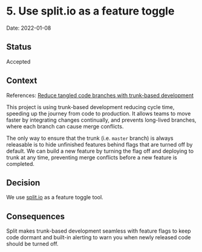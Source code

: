# 5. Use split.io as a feature toggle

Date: 2022-01-08

## Status

Accepted

## Context

References: [Reduce tangled code branches with trunk-based development](https://www.split.io/solutions/trunk-based-dev/)

This project is using trunk-based development reducing cycle time, speeding up the journey from code
to production. It allows teams to move faster by integrating changes continually, and prevents
long-lived branches, where each branch can cause merge conflicts.

The only way to ensure that the trunk (i.e. `master` branch) is always releasable is to hide
unfinished features behind flags that are turned off by default. We can build a new feature by
turning the flag off and deploying to trunk at any time, preventing merge conflicts before a new
feature is completed.

## Decision

We use [split.io](https://www.split.io) as a feature toggle tool.

## Consequences

Split makes trunk-based development seamless with feature flags to keep code dormant and built-in
alerting to warn you when newly released code should be turned off.